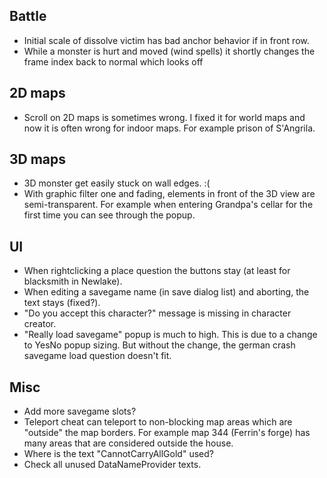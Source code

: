 ## Battle

- Initial scale of dissolve victim has bad anchor behavior if in front row.
- While a monster is hurt and moved (wind spells) it shortly changes the frame index back to normal which looks off


## 2D maps

- Scroll on 2D maps is sometimes wrong. I fixed it for world maps and now it
  is often wrong for indoor maps. For example prison of S'Angrila.

## 3D maps

- 3D monster get easily stuck on wall edges. :(
- With graphic filter one and fading, elements in front of the 3D view are semi-transparent.
  For example when entering Grandpa's cellar for the first time you can see through the popup.


## UI

- When rightclicking a place question the buttons stay (at least for blacksmith in Newlake).
- When editing a savegame name (in save dialog list) and aborting, the text stays (fixed?).
- "Do you accept this character?" message is missing in character creator.
- "Really load savegame" popup is much to high. This is due to a change to YesNo popup sizing.
  But without the change, the german crash savegame load question doesn't fit.


## Misc

- Add more savegame slots?
- Teleport cheat can teleport to non-blocking map areas which are "outside" the map borders.
  For example map 344 (Ferrin's forge) has many areas that are considered outside the house.
- Where is the text "CannotCarryAllGold" used?
- Check all unused DataNameProvider texts.